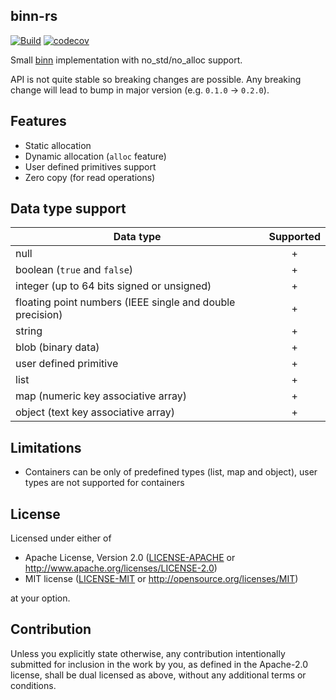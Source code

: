 ## binn-rs

[![Build](https://github.com/funbiscuit/binn-rs/actions/workflows/ci.yaml/badge.svg?branch=master)](https://github.com/funbiscuit/binn-rs/actions/workflows/ci.yaml)
[![codecov](https://codecov.io/github/funbiscuit/binn-rs/branch/master/graph/badge.svg?token=SeMaDpk6rL)](https://codecov.io/github/funbiscuit/binn-rs)

Small [binn](https://github.com/liteserver/binn) implementation with no_std/no_alloc support.

API is not quite stable so breaking changes are possible.
Any breaking change will lead to bump in major version (e.g. `0.1.0` -> `0.2.0`).

## Features

* Static allocation
* Dynamic allocation (`alloc` feature)
* User defined primitives support
* Zero copy (for read operations)

## Data type support

| Data type                                                 | Supported |
|-----------------------------------------------------------|:---------:|
| null                                                      |     +     |
| boolean (`true` and `false`)                              |     +     |
| integer (up to 64 bits signed or unsigned)                |     +     |
| floating point numbers (IEEE single and double precision) |     +     |
| string                                                    |     +     |
| blob (binary data)                                        |     +     |
| user defined primitive                                    |     +     |
| list                                                      |     +     |
| map (numeric key associative array)                       |     +     |
| object (text key associative array)                       |     +     |

## Limitations

* Containers can be only of predefined types (list, map and object), user types
  are not supported for containers

## License

Licensed under either of

* Apache License, Version 2.0
  ([LICENSE-APACHE](LICENSE-APACHE) or http://www.apache.org/licenses/LICENSE-2.0)
* MIT license
  ([LICENSE-MIT](LICENSE-MIT) or http://opensource.org/licenses/MIT)

at your option.

## Contribution

Unless you explicitly state otherwise, any contribution intentionally submitted
for inclusion in the work by you, as defined in the Apache-2.0 license, shall be
dual licensed as above, without any additional terms or conditions.
